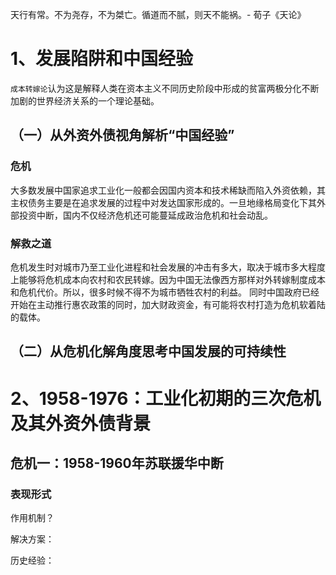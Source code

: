 天行有常。不为尧存，不为桀亡。循道而不腻，则天不能祸。- 荀子《天论》

 # 1、发展陷阱和中国经验
 `成本转嫁论`认为这是解释人类在资本主义不同历史阶段中形成的贫富两极分化不断加剧的世界经济关系的一个理论基础。

## （一）从外资外债视角解析“中国经验”
### 危机
大多数发展中国家追求工业化一般都会因国内资本和技术稀缺而陷入外资依赖，其主权债务主要是在追求发展的过程中对发达国家形成的。一旦地缘格局变化下其外部投资中断，国内不仅经济危机还可能蔓延成政治危机和社会动乱。

### 解救之道
危机发生时对城市乃至工业化进程和社会发展的冲击有多大，取决于城市多大程度上能够将危机成本向农村和农民转嫁。因为中国无法像西方那样对外转嫁制度成本和危机代价。所以，很多时候不得不为城市牺牲农村的利益。
同时中国政府已经开始在主动推行惠农政策的同时，加大财政资金，有可能将农村打造为危机软着陆的载体。

## （二）从危机化解角度思考中国发展的可持续性



# 2、1958-1976：工业化初期的三次危机及其外资外债背景

## 危机一：1958-1960年苏联援华中断

### 表现形式



作用机制？

解决方案：

历史经验：

